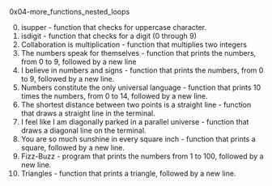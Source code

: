 0x04-more_functions_nested_loops

0. isupper - function that checks for uppercase character.
1. isdigit - function that checks for a digit (0 through 9)
2. Collaboration is multiplication - function that multiplies two integers
3. The numbers speak for themselves - function that prints the numbers, from 0 to 9, followed by a new line
4. I believe in numbers and signs - function that prints the numbers, from 0 to 9, followed by a new line.
5. Numbers constitute the only universal language - function that prints 10 times the numbers, from 0 to 14, followed by a new line.
6. The shortest distance between two points is a straight line - function that draws a straight line in the terminal.
7. I feel like I am diagonally parked in a parallel universe - function that draws a diagonal line on the terminal.
8. You are so much sunshine in every square inch - function that prints a square, followed by a new line.
9. Fizz-Buzz - program that prints the numbers from 1 to 100, followed by a new line.
10. Triangles - function that prints a triangle, followed by a new line.
